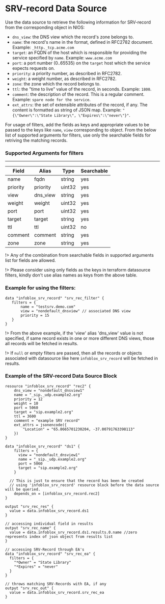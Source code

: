# SRV-record Data Source

Use the data source to retrieve the following information for SRV-record from the corresponding object in NIOS:

* `dns_view`: the DNS view which the record's zone belongs to.
* `name`: the record's name in the format, defined in RFC2782 document. Example: `_http._tcp.acme.com`
* `target`: an FQDN of the host which is responsible for providing the service specified by `name`. Example: `www.acme.com`
* `port`: a port number (0..65535) on the `target` host which the service expects requests on.
* `priority`: a priority number, as described in RFC2782.
* `weight`: a weight number, as described in RFC2782.
* `zone`: the zone which the record belongs to.
* `ttl`: the "time to live" value of the record, in seconds. Example: `1800`.
* `comment`: the description of the record. This is a regular comment. Example: `spare node for the service`.
* `ext_attrs`: the set of extensible attributes of the record, if any. The content is formatted as string of JSON map. Example: `"{\"Owner\":\"State Library\", \"Expires\":\"never\"}"`.

For usage of filters, add the fields as keys and appropriate values to be passed to the keys like `name`, `view` corresponding to object.
From the below list of supported arguments for filters,  use only the searchable fields for retriving the matching records.

### Supported Arguments for filters

-----

| Field    | Alias    | Type   | Searchable |
|----------|----------|--------|------------|
| name     | fqdn     | string | yes        |
| priority | priority | uint32 | yes        |
| view     | dns_view | string | yes        |
| weight   | weight   | uint32 | yes        |
| port     | port     | uint32 | yes        |
| target   | target   | string | yes        |
| ttl      | ttl      | uint32 | no         |
| comment  | comment  | string | yes        |
| zone     | zone     | string | yes        |

!> Any of the combination from searchable fields in supported arguments list for fields are allowed.

!> Please consider using only fields as the keys in terraform datasource filters, kindly don't use alias names as keys from the above table.

### Example for using the filters:
 ```hcl
 data "infoblox_srv_record" "srv_rec_filter" {
    filters = {
        name = "testsrv.demo.com"
        view = "nondefault_dnsview" // associated DNS view
        priority = 15
    }
 }
 ```

!> From the above example, if the 'view' alias 'dns_view' value is not specified, if same record exists in one or more different DNS views, those
all records will be fetched in results.

!> If `null` or empty filters are passed, then all the records or objects associated with datasource like here `infoblox_srv_record` will be fetched in results.

### Example of the SRV-record Data Source Block

```hcl
resource "infoblox_srv_record" "rec2" {
    dns_view = "nondefault_dnsview1"
    name = "_sip._udp.example2.org"
    priority = 12
    weight = 10
    port = 5060
    target = "sip.example2.org"
    ttl = 3600
    comment = "example SRV record"
    ext_attrs = jsonencode({
        "Location" = "65.8665701230204, -37.00791763398113"
    })
}

data "infoblox_srv_record" "ds1" {
    filters = {
      view = "nondefault_dnsview1"
      name = "_sip._udp.example2.org"
      port = 5060
      target = "sip.example2.org"
    }

  // This is just to ensure that the record has been be created
  // using 'infoblox_srv_record' resource block before the data source will be queried.
    depends_on = [infoblox_srv_record.rec2]
}

output "srv_rec_res" {
  value = data.infoblox_srv_record.ds1
}

// accessing individual field in results
output "srv_rec_name" {
  value = data.infoblox_srv_record.ds1.results.0.name //zero represents index of json object from results list
}

// accessing SRV-Record through EA's
data "infoblox_srv_record" "srv_rec_ea" {
  filters = {
    "*Owner" = "State Library"
    "*Expires" = "never"
  }
}

// throws matching SRV-Records with EA, if any
output "srv_rec_out" {
  value = data.infoblox_srv_record.srv_rec_ea
}
```
